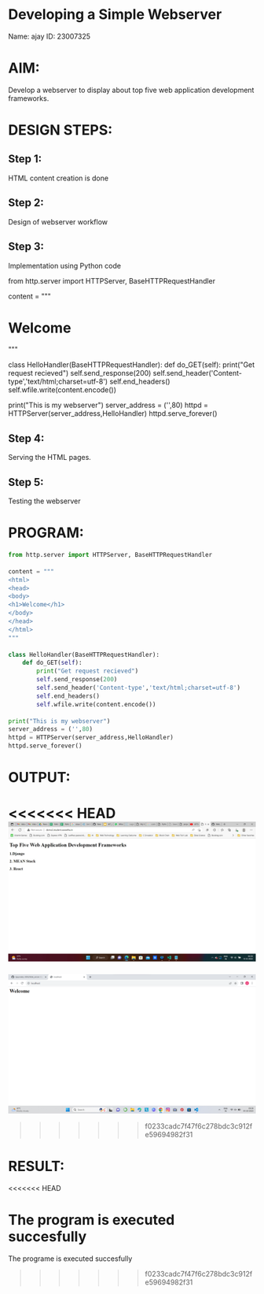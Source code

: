 # Developing a Simple Webserver
Name: ajay
ID: 23007325

# AIM:

Develop a webserver to display about top five web application development frameworks.

# DESIGN STEPS:

## Step 1:

HTML content creation is done

## Step 2:

Design of webserver workflow

## Step 3:

Implementation using Python code

from http.server import HTTPServer, BaseHTTPRequestHandler

content = """
<html>
<head>
<body>
<h1>Welcome</h1>
</body>
</head>
</html>
"""

class HelloHandler(BaseHTTPRequestHandler):
    def do_GET(self):
        print("Get request recieved")
        self.send_response(200)
        self.send_header('Content-type','text/html;charset=utf-8')
        self.end_headers()
        self.wfile.write(content.encode())

print("This is my webserver")
server_address = ('',80)
httpd = HTTPServer(server_address,HelloHandler)
httpd.serve_forever()

## Step 4:

Serving the HTML pages.

## Step 5:

Testing the webserver
# PROGRAM:

```python
from http.server import HTTPServer, BaseHTTPRequestHandler

content = """
<html>
<head>
<body>
<h1>Welcome</h1>
</body>
</head>
</html>
"""

class HelloHandler(BaseHTTPRequestHandler):
    def do_GET(self):
        print("Get request recieved")
        self.send_response(200)
        self.send_header('Content-type','text/html;charset=utf-8')
        self.end_headers()
        self.wfile.write(content.encode())

print("This is my webserver")
server_address = ('',80)
httpd = HTTPServer(server_address,HelloHandler)
httpd.serve_forever()
```

# OUTPUT:
<<<<<<< HEAD
![output](webserver-1.jpg)
=======
![Alt Text](https://github.com/Ajayreddy-2006/Web_server/blob/89db7fb1ade387d879ad62c742e888ae1e521f0a/images/Screenshot%202023-10-05%20093908.png)
>>>>>>> f0233cadc7f47f6c278bdc3c912fe59694982f31

# RESULT:


<<<<<<< HEAD


















































































































































The program is executed succesfully
=======
The programe is executed succesfully
>>>>>>> f0233cadc7f47f6c278bdc3c912fe59694982f31
